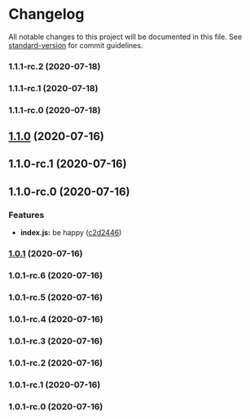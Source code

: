 # Changelog

All notable changes to this project will be documented in this file. See [standard-version](https://github.com/conventional-changelog/standard-version) for commit guidelines.

### 1.1.1-rc.2 (2020-07-18)

### 1.1.1-rc.1 (2020-07-18)

### 1.1.1-rc.0 (2020-07-18)

## [1.1.0](https://github.com/akrons/deploy-test/compare/v1.1.0-rc.1...v1.1.0) (2020-07-16)

## 1.1.0-rc.1 (2020-07-16)

## 1.1.0-rc.0 (2020-07-16)


### Features

* **index.js:** be happy ([c2d2446](https://github.com/akrons/deploy-test/commit/c2d24469b1e7feba26ed9525d8a9cf54952f78e1))

### [1.0.1](https://github.com/akrons/deploy-test/compare/v1.0.1-rc.6...v1.0.1) (2020-07-16)

### 1.0.1-rc.6 (2020-07-16)

### 1.0.1-rc.5 (2020-07-16)

### 1.0.1-rc.4 (2020-07-16)

### 1.0.1-rc.3 (2020-07-16)

### 1.0.1-rc.2 (2020-07-16)

### 1.0.1-rc.1 (2020-07-16)

### 1.0.1-rc.0 (2020-07-16)
